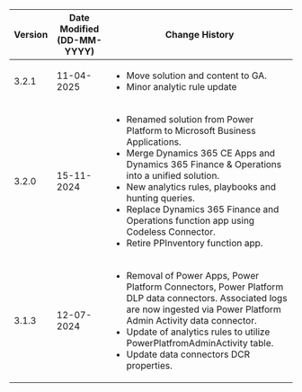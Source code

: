 | **Version** | **Date Modified (DD-MM-YYYY)** | **Change History**                                                  |
|-------------|--------------------------------|---------------------------------------------------------------------|
| 3.2.1       | 11-04-2025                     |<ul><li>Move solution and content to GA.</li><li>Minor analytic rule update</li></ul> |
| 3.2.0       | 15-11-2024                     | <ul><li>Renamed solution from Power Platform to Microsoft Business Applications.</li><li>Merge Dynamics 365 CE Apps and Dynamics 365 Finance & Operations into a unified solution.</li><li>New analytics rules, playbooks and hunting queries.</li><li>Replace Dynamics 365 Finance and Operations function app using Codeless Connector.</li><li>Retire PPInventory function app.</li></ul>|
| 3.1.3       | 12-07-2024                     |<ul><li>Removal of Power Apps, Power Platform Connectors, Power Platform DLP data connectors. Associated logs are now ingested via Power Platform Admin Activity data connector.</li><li>Update of analytics rules to utilize PowerPlatfromAdminActivity table.</li><li>Update data connectors DCR properties.</li></ul> |
